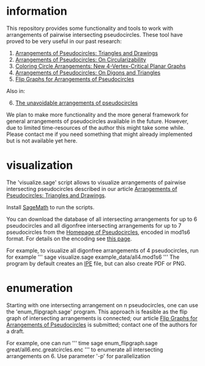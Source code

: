# information

This repository provides some functionality and tools 
to work with arrangements of pairwise intersecting pseudocircles. 
These tool have proved to be very useful in our past research:

1. [Arrangements of Pseudocircles: Triangles and Drawings](http://doi.org/10.1007/s00454-020-00173-4)
2. [Arrangements of Pseudocircles: On Circularizability](http://doi.org/10.1007/s00454-019-00077-y)
3. [Coloring Circle Arrangements: New 4-Vertex-Critical Planar Graphs](http://arxiv.org/abs/2205.08181)
4. [Arrangements of Pseudocircles: On Digons and Triangles](http://arxiv.org/abs/2208.12110)
5. [Flip Graphs for Arrangements of Pseudocircles](https://page.math.tu-berlin.de/~scheuch/publ/forsv-fgap-eurocg23.pdf)

Also in:

6. [The unavoidable arrangements of pseudocircles](https://arxiv.org/abs/1805.10957)

We plan to make more functionality and 
the more general framework for general arrangements of pseudocircles 
available in the future. 
However, due to limited time-resources of the author
this might take some while.
Please contact me if you need something that 
might already implemented but is not available yet here.



# visualization

The 'visualize.sage' script allows to visualize arrangements of pairwise intersecting pseudocircles
 described in our article [Arrangements of Pseudocircles: Triangles and Drawings](https://link.springer.com/article/10.1007/s00454-020-00173-4).

Install [SageMath](https://www.sagemath.org/) to run the scripts.

You can download the database of all intersecting arrangements for up to 6 pseudocircles 
and all digonfree intersecting arrangements for up to 7 pseudocircles from the 
[Homepage of Pseudocircles](https://www3.math.tu-berlin.de/diskremath/pseudocircles/?show=pseudocircles),
encoded in mod1s6 format. For details on the encoding see
[this page](https://www3.math.tu-berlin.de/diskremath/pseudocircles/?show=information). 

For example, to visualize all digonfree arrangements of 4 pseudocircles, run for example
'''
sage visualize.sage example_data/all4.mod1s6
'''
The program by default creates an [IPE](https://ipe.otfried.org/) file, but can also create PDF or PNG.


# enumeration

Starting with one intersecting arrangement on n pseudocircles, 
one can use the 'enum_flipgraph.sage' program.
This approach is feasible as the flip graph of intersecting arrangements is connected;
our article 
[Flip Graphs for Arrangements of Pseudocircles](https://page.math.tu-berlin.de/~scheuch/publ/forsv-fgap-eurocg23.pdf) 
is submitted; contact one of the authors for a draft.

For example, one can run 
'''
time sage enum_flipgraph.sage great/all6.enc.greatcircles.enc
'''
to enumerate all intersecting arrangements on 6. 
Use parameter '-p' for parallelization
